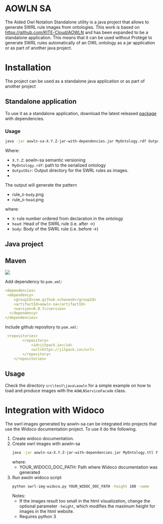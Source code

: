 # AOWLN SA

The Aided Owl Notation Standalone utility is a java project that allows to generate SWRL rule images from ontologies.
This work is based on https://github.com/KITE-Cloud/AOWLN and has been expanded to be a standalone application.
This means that it can be used without Protégé to generate SWRL rules automatically of an OWL ontology as a jar application
or as part of another java project.

# Installation

The project can be used as a standalone java application or as part of another project

## Standalone application

To use it as a standalone application, download the latest released [package](https://github.com/vChavezB/aowln-sa/packages) with dependencies. 

### Usage

```bash
java -jar aowln-sa-X.Y.Z-jar-with-dependencies.jar MyOntology.rdf OutputDir
```

Where:
- `X.Y.Z`: aowln-sa semantic versioning
- `MyOntology.rdf`: path to the serialized ontology
- `OutputDir`: Output directory for the SWRL rules as images.
- 
The output will generate the pattern 

- rule_`X`-`body`.png
- rule_`X`-`head`.png

where:
- `X`: rule number ordered from declaration in the ontology
- `head`: Head of the SWRL rule (i.e. after ->)
- `body`: Body of the SWRL rule (i.e. before ->)

## Java project

## Maven

[![](https://jitpack.io/v/vChavezB/aowln-sa.svg)](https://jitpack.io/#vChavezB/aowln-sa)

Add dependency to `pom.xml`:

```yml
<dependencies>
 <dependency>
    <groupId>com.github.vchavezb</groupId>
    <artifactId>aowln-sa</artifactId>
    <version>0.0.7</version>
  </dependency>
</dependencies>
```

Include github repository to `pom.xml`:

```yml
 <repositories>
        <repository>
            <id>jitpack.io</id>
            <url>https://jitpack.io</url>
        </repository>
    </repositories>
```

## Usage

Check the directory `src\test\java\aowln` for a simple example on how to load and produce
images with the `AOWLNServiceFacade` class.

# Integration with Widoco

The swrl images generated by aowln-sa can be integrated into projects that use the Widoco
documentation project. To use it do the following.

1. Create widoco documentation.
3. Create swrl images with aowln-sa
    ```bash
    java -jar aowln-sa-X.Y.Z-jar-with-dependencies.jar MyOntology.ttl YOUR_WIDOCO_DOC_PATH/swrlrules -name true
    ```
   where:
   - YOUR_WIDOCO_DOC_PATH: Path where Widoco documentation was generated
2. Run awoln widoco script
    ```bash
    python swrl-img-widoco.py YOUR_WIDOC_DOC_PATH -height 100 -name
    ```
   Notes:
   - If the images result too small in the html visualization, change the optional
   parameter `-height`, which modifies the maximum height for images in the html website.
   - Requires python 3



